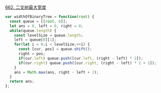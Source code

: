 [662. 二叉树最大宽度](https://leetcode.cn/problems/maximum-width-of-binary-tree/description/)

```javascript
var widthOfBinaryTree = function(root) {
  const queue = [[root, 0]];
  let ans = 0, left = 0, right = 0;
  while(queue.length) {
    const levelSize = queue.length;
    left = queue[0][1];
    for(let i = 0;i < levelSize;++i) {
      const [cur, pos] = queue.shift();
      right = pos;
      if(cur.left) queue.push([cur.left, (right - left) * 2]);
      if(cur.right) queue.push([cur.right, (right - left) * 2 + 1]);
    }
    ans = Math.max(ans, right - left + 1);
  }
  return ans;
};
```